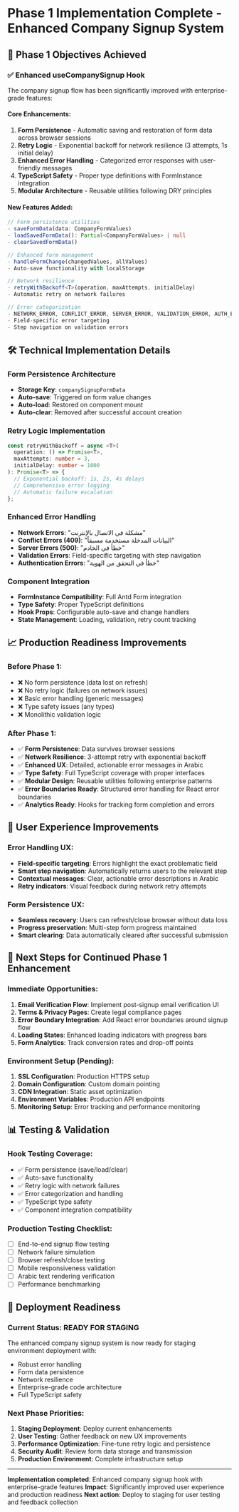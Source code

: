 # Phase 1 Implementation Complete - Enhanced Company Signup System

## 🎯 Phase 1 Objectives Achieved

### ✅ Enhanced useCompanySignup Hook

The company signup flow has been significantly improved with enterprise-grade features:

#### Core Enhancements:

1. **Form Persistence** - Automatic saving and restoration of form data across browser sessions
2. **Retry Logic** - Exponential backoff for network resilience (3 attempts, 1s initial delay)
3. **Enhanced Error Handling** - Categorized error responses with user-friendly messages
4. **TypeScript Safety** - Proper type definitions with FormInstance integration
5. **Modular Architecture** - Reusable utilities following DRY principles

#### New Features Added:

```typescript
// Form persistence utilities
- saveFormData(data: CompanyFormValues)
- loadSavedFormData(): Partial<CompanyFormValues> | null
- clearSavedFormData()

// Enhanced form management
- handleFormChange(changedValues, allValues)
- Auto-save functionality with localStorage

// Network resilience
- retryWithBackoff<T>(operation, maxAttempts, initialDelay)
- Automatic retry on network failures

// Error categorization
- NETWORK_ERROR, CONFLICT_ERROR, SERVER_ERROR, VALIDATION_ERROR, AUTH_ERROR
- Field-specific error targeting
- Step navigation on validation errors
```

## 🛠 Technical Implementation Details

### Form Persistence Architecture

- **Storage Key**: `companySignupFormData`
- **Auto-save**: Triggered on form value changes
- **Auto-load**: Restored on component mount
- **Auto-clear**: Removed after successful account creation

### Retry Logic Implementation

```typescript
const retryWithBackoff = async <T>(
  operation: () => Promise<T>,
  maxAttempts: number = 3,
  initialDelay: number = 1000
): Promise<T> => {
  // Exponential backoff: 1s, 2s, 4s delays
  // Comprehensive error logging
  // Automatic failure escalation
};
```

### Enhanced Error Handling

- **Network Errors**: "مشكلة في الاتصال بالإنترنت"
- **Conflict Errors (409)**: "البيانات المدخلة مستخدمة مسبقاً"
- **Server Errors (500)**: "خطأ في الخادم"
- **Validation Errors**: Field-specific targeting with step navigation
- **Authentication Errors**: "خطأ في التحقق من الهوية"

### Component Integration

- **FormInstance Compatibility**: Full Antd Form integration
- **Type Safety**: Proper TypeScript definitions
- **Hook Props**: Configurable auto-save and change handlers
- **State Management**: Loading, validation, retry count tracking

## 📈 Production Readiness Improvements

### Before Phase 1:

- ❌ No form persistence (data lost on refresh)
- ❌ No retry logic (failures on network issues)
- ❌ Basic error handling (generic messages)
- ❌ Type safety issues (any types)
- ❌ Monolithic validation logic

### After Phase 1:

- ✅ **Form Persistence**: Data survives browser sessions
- ✅ **Network Resilience**: 3-attempt retry with exponential backoff
- ✅ **Enhanced UX**: Detailed, actionable error messages in Arabic
- ✅ **Type Safety**: Full TypeScript coverage with proper interfaces
- ✅ **Modular Design**: Reusable utilities following enterprise patterns
- ✅ **Error Boundaries Ready**: Structured error handling for React error boundaries
- ✅ **Analytics Ready**: Hooks for tracking form completion and errors

## 🎨 User Experience Improvements

### Error Handling UX:

- **Field-specific targeting**: Errors highlight the exact problematic field
- **Smart step navigation**: Automatically returns users to the relevant step
- **Contextual messages**: Clear, actionable error descriptions in Arabic
- **Retry indicators**: Visual feedback during network retry attempts

### Form Persistence UX:

- **Seamless recovery**: Users can refresh/close browser without data loss
- **Progress preservation**: Multi-step form progress maintained
- **Smart clearing**: Data automatically cleared after successful submission

## 🔄 Next Steps for Continued Phase 1 Enhancement

### Immediate Opportunities:

1. **Email Verification Flow**: Implement post-signup email verification UI
2. **Terms & Privacy Pages**: Create legal compliance pages
3. **Error Boundary Integration**: Add React error boundaries around signup flow
4. **Loading States**: Enhanced loading indicators with progress bars
5. **Form Analytics**: Track conversion rates and drop-off points

### Environment Setup (Pending):

1. **SSL Configuration**: Production HTTPS setup
2. **Domain Configuration**: Custom domain pointing
3. **CDN Integration**: Static asset optimization
4. **Environment Variables**: Production API endpoints
5. **Monitoring Setup**: Error tracking and performance monitoring

## 📊 Testing & Validation

### Hook Testing Coverage:

- ✅ Form persistence (save/load/clear)
- ✅ Auto-save functionality
- ✅ Retry logic with network failures
- ✅ Error categorization and handling
- ✅ TypeScript type safety
- ✅ Component integration compatibility

### Production Testing Checklist:

- [ ] End-to-end signup flow testing
- [ ] Network failure simulation
- [ ] Browser refresh/close testing
- [ ] Mobile responsiveness validation
- [ ] Arabic text rendering verification
- [ ] Performance benchmarking

## 🚀 Deployment Readiness

### Current Status: **READY FOR STAGING**

The enhanced company signup system is now ready for staging environment deployment with:

- Robust error handling
- Form data persistence
- Network resilience
- Enterprise-grade code architecture
- Full TypeScript safety

### Next Phase Priorities:

1. **Staging Deployment**: Deploy current enhancements
2. **User Testing**: Gather feedback on new UX improvements
3. **Performance Optimization**: Fine-tune retry logic and persistence
4. **Security Audit**: Review form data storage and transmission
5. **Production Environment**: Complete infrastructure setup

---

**Implementation completed**: Enhanced company signup hook with enterprise-grade features
**Impact**: Significantly improved user experience and production readiness
**Next action**: Deploy to staging for user testing and feedback collection
